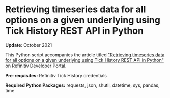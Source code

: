 # Retrieving timeseries data for all options on a given underlying using Tick History REST API in Python

**Update**: October 2021

This Python script accompanies the article titled ["Retrieving timeseries data for all options on a given underlying using Tick History REST API in Python"](https://developers.refinitiv.com/en/article-catalog/article/options-tick-history-rest-api-python) on Refinitiv Developer Portal.

**Pre-requisites:** Refinitiv Tick History credentials

**Required Python Packages:** requests, json, shutil, datetime, sys, pandas, time 
